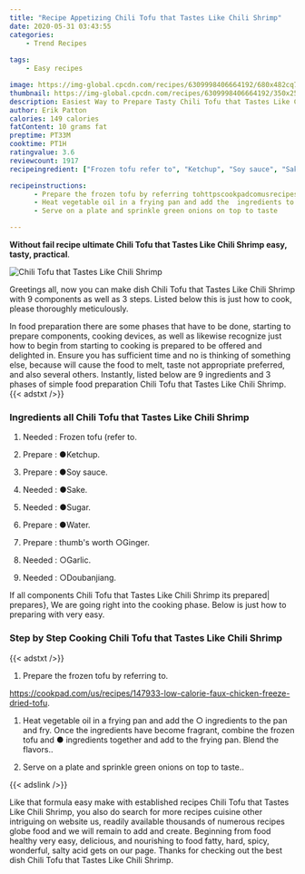 ```yaml
---
title: "Recipe Appetizing Chili Tofu that Tastes Like Chili Shrimp"
date: 2020-05-31 03:43:55
categories:
    - Trend Recipes
    
tags:
    - Easy recipes

image: https://img-global.cpcdn.com/recipes/6309998406664192/680x482cq70/chili-tofu-that-tastes-like-chili-shrimp-recipe-main-photo.jpg
thumbnail: https://img-global.cpcdn.com/recipes/6309998406664192/350x250cq70/chili-tofu-that-tastes-like-chili-shrimp-recipe-main-photo.jpg
description: Easiest Way to Prepare Tasty Chili Tofu that Tastes Like Chili Shrimp with 9 ingredients and 3 stages of easy cooking.
author: Erik Patton
calories: 149 calories
fatContent: 10 grams fat
preptime: PT33M
cooktime: PT1H
ratingvalue: 3.6
reviewcount: 1917
recipeingredient: ["Frozen tofu refer to", "Ketchup", "Soy sauce", "Sake", "Sugar", "Water", "thumbs worth Ginger", "Garlic", "Doubanjiang"]

recipeinstructions: 
      - Prepare the frozen tofu by referring tohttpscookpadcomusrecipes147933lowcaloriefauxchickenfreezedriedtofu 
      - Heat vegetable oil in a frying pan and add the  ingredients to the pan and fry Once the ingredients have become fragrant combine the frozen tofu and  ingredients together and add to the frying pan Blend the flavors 
      - Serve on a plate and sprinkle green onions on top to taste

---
```




**Without fail recipe ultimate Chili Tofu that Tastes Like Chili Shrimp easy, tasty, practical**. 


![Chili Tofu that Tastes Like Chili Shrimp](https://img-global.cpcdn.com/recipes/6309998406664192/680x482cq70/chili-tofu-that-tastes-like-chili-shrimp-recipe-main-photo.jpg "Chili Tofu that Tastes Like Chili Shrimp")




Greetings all, now you can make dish Chili Tofu that Tastes Like Chili Shrimp with 9 components as well as 3 steps. Listed below this is just how to cook, please thoroughly meticulously.

In food preparation there are some phases that have to be done, starting to prepare components, cooking devices, as well as likewise recognize just how to begin from starting to cooking is prepared to be offered and delighted in. Ensure you has sufficient time and no is thinking of something else, because will cause the food to melt, taste not appropriate preferred, and also several others. Instantly, listed below are 9 ingredients and 3 phases of simple food preparation Chili Tofu that Tastes Like Chili Shrimp.
{{< adstxt />}}

### Ingredients all Chili Tofu that Tastes Like Chili Shrimp


1. Needed  : Frozen tofu (refer to.

1. Prepare  : ●Ketchup.

1. Prepare  : ●Soy sauce.

1. Needed  : ●Sake.

1. Needed  : ●Sugar.

1. Prepare  : ●Water.

1. Prepare  : thumb&#39;s worth ○Ginger.

1. Needed  : ○Garlic.

1. Needed  : ○Doubanjiang.



If all components Chili Tofu that Tastes Like Chili Shrimp its prepared| prepares}, We are going right into the cooking phase. Below is just how to preparing with very easy.

### Step by Step Cooking Chili Tofu that Tastes Like Chili Shrimp

{{< adstxt />}}


1. Prepare the frozen tofu by referring to.

https://cookpad.com/us/recipes/147933-low-calorie-faux-chicken-freeze-dried-tofu.



1. Heat vegetable oil in a frying pan and add the ○ ingredients to the pan and fry. Once the ingredients have become fragrant, combine the frozen tofu and ● ingredients together and add to the frying pan. Blend the flavors..



1. Serve on a plate and sprinkle green onions on top to taste..





{{< adslink />}}

Like that formula easy make with established recipes Chili Tofu that Tastes Like Chili Shrimp, you also do search for more recipes cuisine other intriguing on website us, readily available thousands of numerous recipes globe food and we will remain to add and create. Beginning from food healthy very easy, delicious, and nourishing to food fatty, hard, spicy, wonderful, salty acid gets on our page. Thanks for checking out the best dish Chili Tofu that Tastes Like Chili Shrimp.
